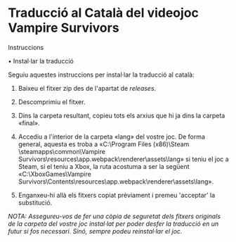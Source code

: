 # Traducció al Català del videojoc Vampire Survivors







Instruccions


• Instal·lar la traducció

Seguiu aquestes instruccions per instal·lar la traducció al català:

1. Baixeu el fitxer zip des de l'apartat de *releases*.

2. Descomprimiu el fitxer.

3. Dins la carpeta resultant, copieu tots els arxius que hi ja dins la carpeta «final».


4. Accediu a l'interior de la carpeta «lang» del vostre joc. De forma general, aquesta es troba a «C:\Program Files (x86)\Steam \steamapps\common\Vampire Survivors\resources\app\.webpack\renderer\assets\lang» si teniu el joc a Steam, si el teniu a Xbox, la ruta acostuma a ser la següent «C:\XboxGames\Vampire Survivors\Contents\resources\app\.webpack\renderer\assets\lang».

5. Enganxeu-hi allà els fitxers copiat prèviament i premeu 'acceptar' la substitució.

_NOTA: Assegureu-vos de fer una còpia de seguretat dels fitxers originals de la carpeta del vostre joc instal·lat per poder desfer la traducció en un futur si fos necessari. Sinó, sempre podeu reinstal·lar el joc._
